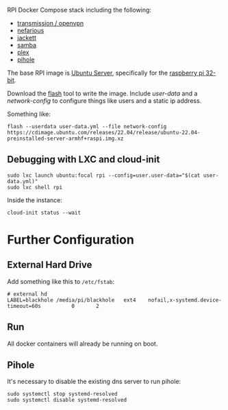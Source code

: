 RPI Docker Compose stack including the following:

- [transmission / openvpn](https://github.com/haugene/docker-transmission-openvpn)
- [nefarious](https://github.com/lardbit/nefarious)
- [jackett](https://github.com/Jackett/Jackett)
- [samba](https://github.com/dperson/samba)
- [plex](https://docs.linuxserver.io/images/docker-plex)
- [pihole](https://github.com/pi-hole/pi-hole)
	
The base RPI image is [Ubuntu Server](https://ubuntu.com/download/raspberry-pi), specifically for the [raspberry pi 32-bit](https://ubuntu.com/download/raspberry-pi/thank-you?version=22.04&architecture=server-armhf+raspi).

Download the [flash](https://github.com/hypriot/flash) tool to write the image.  Include *user-data* and a *network-config* to configure things like users and a static ip address.

Something like:
 
    flash --userdata user-data.yml --file network-config https://cdimage.ubuntu.com/releases/22.04/release/ubuntu-22.04-preinstalled-server-armhf+raspi.img.xz

## Debugging with LXC and cloud-init

	sudo lxc launch ubuntu:focal rpi --config=user.user-data="$(cat user-data.yml)"
	sudo lxc shell rpi

Inside the instance:

	cloud-init status --wait

# Further Configuration

## External Hard Drive

Add something like this to `/etc/fstab`:

	# external hd
	LABEL=blackhole /media/pi/blackhole   ext4    nofail,x-systemd.device-timeout=60s          0       2

## Run

All docker containers will already be running on boot.


## Pihole

It's necessary to disable the existing dns server to run pihole:

    sudo systemctl stop systemd-resolved
    sudo systemctl disable systemd-resolved
